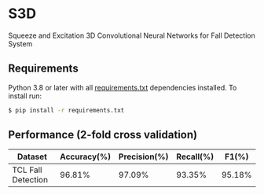 # S3D
Squeeze and Excitation 3D Convolutional Neural Networks for Fall Detection System

## Requirements
Python 3.8 or later with all [requirements.txt](https://github.com/baek2sm/S3D/blob/master/requirements.txt) dependencies installed. To install run:
```bash
$ pip install -r requirements.txt
```

## Performance (2-fold cross validation)
  Dataset|Accuracy(%)|Precision(%)|Recall(%)|F1(%)
  -----|--|--|--|--
  TCL Fall Detection|96.81%|97.09%|93.35%|95.18%
